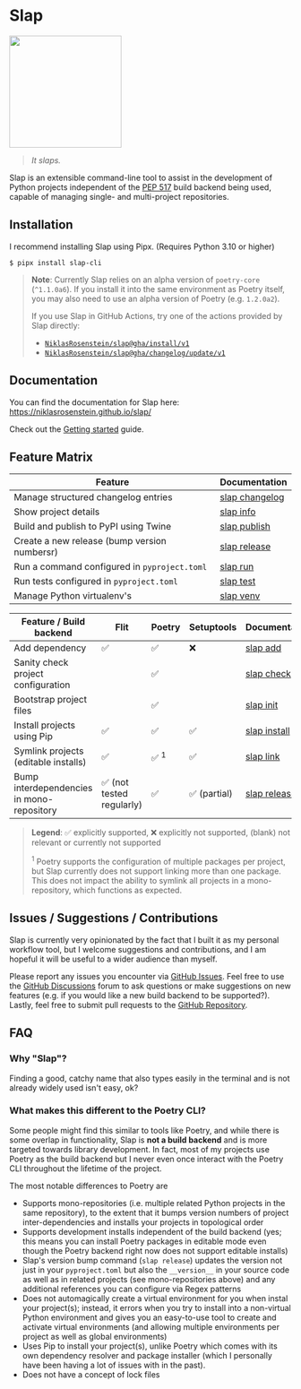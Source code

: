 # Slap

<img src="docs/content/img/logo.svg" style="height: 200px !important">

> *It slaps.*

  [PEP 517]: https://peps.python.org/pep-0517/

Slap is an extensible command-line tool to assist in the development of Python projects independent of the [PEP 517][]
build backend being used, capable of managing single- and multi-project repositories.

## Installation

I recommend installing Slap using Pipx. (Requires Python 3.10 or higher)

    $ pipx install slap-cli

> __Note__: Currently Slap relies on an alpha version of `poetry-core` (`^1.1.0a6`). If you install it into
> the same environment as Poetry itself, you may also need to use an alpha version of Poetry (e.g. `1.2.0a2`).
>
> If you use Slap in GitHub Actions, try one of the actions provided by Slap directly:
>
> * [`NiklasRosenstein/slap@gha/install/v1`](https://niklasrosenstein.github.io/slap/guides/github/#install-slap)
> * [`NiklasRosenstein/slap@gha/changelog/update/v1`](https://niklasrosenstein.github.io/slap/guides/github/#update-changelogs)

## Documentation

You can find the documentation for Slap here: <https://niklasrosenstein.github.io/slap/>

Check out the [Getting started](https://niklasrosenstein.github.io/slap/getting-started/) guide.

## Feature Matrix

| Feature | Documentation |
| ------- | ------------- |
| Manage structured changelog entries | [slap changelog](https://niklasrosenstein.github.io/slap/commands/changelog/) |
| Show project details | [slap info](https://niklasrosenstein.github.io/slap/commands/info/) |
| Build and publish to PyPI using Twine | [slap publish](https://niklasrosenstein.github.io/slap/commands/publish/) |
| Create a new release (bump version numbersr)| [slap release](https://niklasrosenstein.github.io/slap/commands/release/) |
| Run a command configured in `pyproject.toml` | [slap run](https://niklasrosenstein.github.io/slap/commands/run/) |
| Run tests configured in `pyproject.toml` | [slap test](https://niklasrosenstein.github.io/slap/commands/test/) |
| Manage Python virtualenv's | [slap venv](https://niklasrosenstein.github.io/slap/commands/venv/) |

| Feature / Build backend | Flit  | Poetry  | Setuptools  | Documentation |
| ----------------------- | ----- | ------- | ----------- | --------- |
| Add dependency | ✅ | ✅ | ❌ | [slap add](https://niklasrosenstein.github.io/slap/commands/add/) |
| Sanity check project configuration | | ✅ | | [slap check](https://niklasrosenstein.github.io/slap/commands/check/) |
| Bootstrap project files | | ✅ | | [slap init](https://niklasrosenstein.github.io/slap/commands/init/) |
| Install projects using Pip | ✅ | ✅ | ✅ | [slap install](https://niklasrosenstein.github.io/slap/commands/install/) |
| Symlink projects (editable installs) | ✅ | ✅ <sup>1</sup> | ✅ | [slap link](https://niklasrosenstein.github.io/slap/commands/link/) |
| Bump interdependencies in mono-repository | ✅ (not tested regularly) | ✅ | ✅ (partial) | [slap release](https://niklasrosenstein.github.io/slap/commands/release/) |

> __Legend__: ✅ explicitly supported, ❌ explicitly not supported, (blank) not relevant or currently not supported
>
> <sup>1</sup> Poetry supports the configuration of multiple packages per project, but Slap currently does not support linking more than
> one package. This does not impact the ability to symlink all projects in a mono-repository, which functions as expected.

## Issues / Suggestions / Contributions

  [GitHub Issues]: https://github.com/NiklasRosenstein/slap/issues
  [GitHub Discussions]: https://github.com/NiklasRosenstein/slap/discussions
  [GitHub Repository]: https://github.com/NiklasRosenstein/slap

Slap is currently very opinionated by the fact that I built it as my personal workflow tool, but I welcome
suggestions and contributions, and I am hopeful it will be useful to a wider audience than myself.

Please report any issues you encounter via [GitHub Issues][]. Feel free to use the [GitHub Discussions][] forum
to ask questions or make suggestions on new features (e.g. if you would like a new build backend to be supported?).
Lastly, feel free to submit pull requests to the [GitHub Repository][].

## FAQ

### Why "Slap"?

Finding a good, catchy name that also types easily in the terminal and is not already widely used isn't easy, ok?

### What makes this different to the Poetry CLI?

Some people might find this similar to tools like Poetry, and while there is some overlap in functionality, Slap is
**not a build backend** and is more targeted towards library development. In fact, most of my projects use Poetry as
the build backend but I never even once interact with the Poetry CLI throughout the lifetime of the project.

The most notable differences to Poetry are

* Supports mono-repositories (i.e. multiple related Python projects in the same repository), to the extent that it
  bumps version numbers of project inter-dependencies and installs your projects in topological order
* Supports development installs independent of the build backend (yes; this means you can install Poetry packages
  in editable mode even though the Poetry backend right now does not support editable installs)
* Slap's version bump command (`slap release`) updates the version not just in your `pyproject.toml` but also the
  `__version__` in your source code as well as in related projects (see mono-repositories above) and any additional
  references you can configure via Regex patterns
* Does not automagically create a virtual environment for you when instal your project(s); instead, it errors when
  you try to install into a non-virtual Python environment and gives you an easy-to-use tool to create and activate
  virtual environments (and allowing multiple environments per project as well as global environments)
* Uses Pip to install your project(s), unlike Poetry which comes with its own dependency resolver and package
  installer (which I personally have been having a lot of issues with in the past).
* Does not have a concept of lock files
